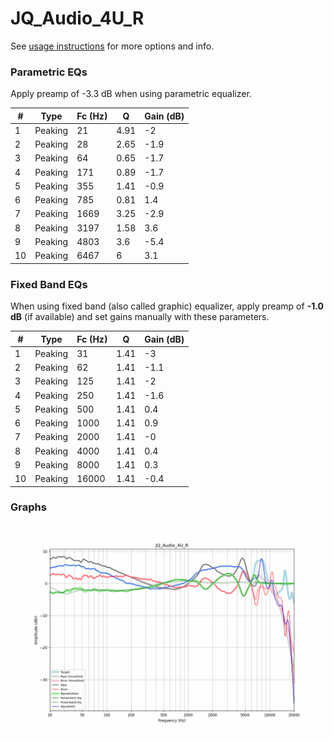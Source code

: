 # JQ_Audio_4U_R
See [usage instructions](https://github.com/jaakkopasanen/AutoEq#usage) for more options and info.

### Parametric EQs
Apply preamp of -3.3 dB when using parametric equalizer.

|   # | Type    |   Fc (Hz) |    Q |   Gain (dB) |
|-----|---------|-----------|------|-------------|
|   1 | Peaking |        21 | 4.91 |        -2   |
|   2 | Peaking |        28 | 2.65 |        -1.9 |
|   3 | Peaking |        64 | 0.65 |        -1.7 |
|   4 | Peaking |       171 | 0.89 |        -1.7 |
|   5 | Peaking |       355 | 1.41 |        -0.9 |
|   6 | Peaking |       785 | 0.81 |         1.4 |
|   7 | Peaking |      1669 | 3.25 |        -2.9 |
|   8 | Peaking |      3197 | 1.58 |         3.6 |
|   9 | Peaking |      4803 | 3.6  |        -5.4 |
|  10 | Peaking |      6467 | 6    |         3.1 |

### Fixed Band EQs
When using fixed band (also called graphic) equalizer, apply preamp of **-1.0 dB** (if available) and set gains manually with these parameters.

|   # | Type    |   Fc (Hz) |    Q |   Gain (dB) |
|-----|---------|-----------|------|-------------|
|   1 | Peaking |        31 | 1.41 |        -3   |
|   2 | Peaking |        62 | 1.41 |        -1.1 |
|   3 | Peaking |       125 | 1.41 |        -2   |
|   4 | Peaking |       250 | 1.41 |        -1.6 |
|   5 | Peaking |       500 | 1.41 |         0.4 |
|   6 | Peaking |      1000 | 1.41 |         0.9 |
|   7 | Peaking |      2000 | 1.41 |        -0   |
|   8 | Peaking |      4000 | 1.41 |         0.4 |
|   9 | Peaking |      8000 | 1.41 |         0.3 |
|  10 | Peaking |     16000 | 1.41 |        -0.4 |

### Graphs
![](./JQ_Audio_4U_R.png)
